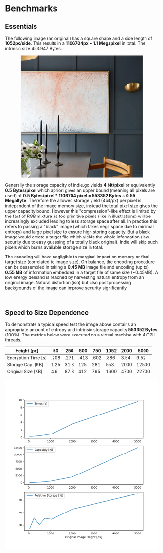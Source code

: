 # Benchmarks

## Essentials
The following image (an original) has a square shape and a side length of <strong>1052px/side</strong>. This results in a <strong>1106704px ~ 1.1 Megapixel</strong> in total. The intrinsic size 453.947 Bytes.

<p align=center><img src='./originals/test_1052.png' height=400></p>

Generally the storage capacity of indie.go yields <strong>4 bit/pixel</strong> or equivalently <strong>0.5 Bytes/pixel</strong> which apriori gives an upper bound (meaning all pixels are used) of <strong>0.5 Bytes/pixel * 1106704 pixel = 553352 Bytes ~ 0.55 MegaByte</strong>. Therefore the allowed storage yield (4bit/px) per pixel is independent of the image memory size, instead the total pixel size gives the upper capacity bound. However this "compression"-like effect is limited by the fact of RGB mixture as too primitive pixels (like in illustrations) will be increasingly excluded leading to less storage space after all. In practice this refers to passing a "black" image (which takes negl. space due to minimal entropy) and large pixel size to ensure high storing capacity. But a black image would create a target file which yields the whole information (low security due to easy guessing of a totally black original). Indie will skip such pixels which burns available storage size in total. 

The encoding will have negligible to marginal impact on memory or final target size (correlated to image size). On balance, the encoding procedure can be dessembled in taking a <strong>0.45 MB</strong> image file and encoding (up to) <strong>0.55 MB</strong> of information embedded in a target file of same size (~0.45MB).
A low energy demand is reached by harvesting natural entropy from an original image. Natural distortion (iso) but also post processing backgrounds of the image can improve security significantly.

<br>

## Speed to Size Dependence
To demonstrate a typical speed test the image above contains an appropriate amount of entropy and intrinsic storage capacity <strong>553352 Bytes</strong> (100%). The metrics below were executed on a virtual machine with 4 CPU threads.

|  Height [px] | 50  |  250 |  500 |  750 | 1052 | 2000 | 5000 |
|---|---|---|---|---|---|---|---|
| Encryption Time  [s]| .208  | .271 | .413  | .602  | .886 | 3.54  | 9.52  |
|  Storage Cap. [KB] |  1.25 | 31.3  | 125  | 281  |  553 |  2000 | 12500  | 
|  Original Size [KB] | 4.6  | 87.8  |  412 | 795  | 1600  | 4700  | 22700  |

<p align=center><img src='./plots/performanceGraphs.png'></p>